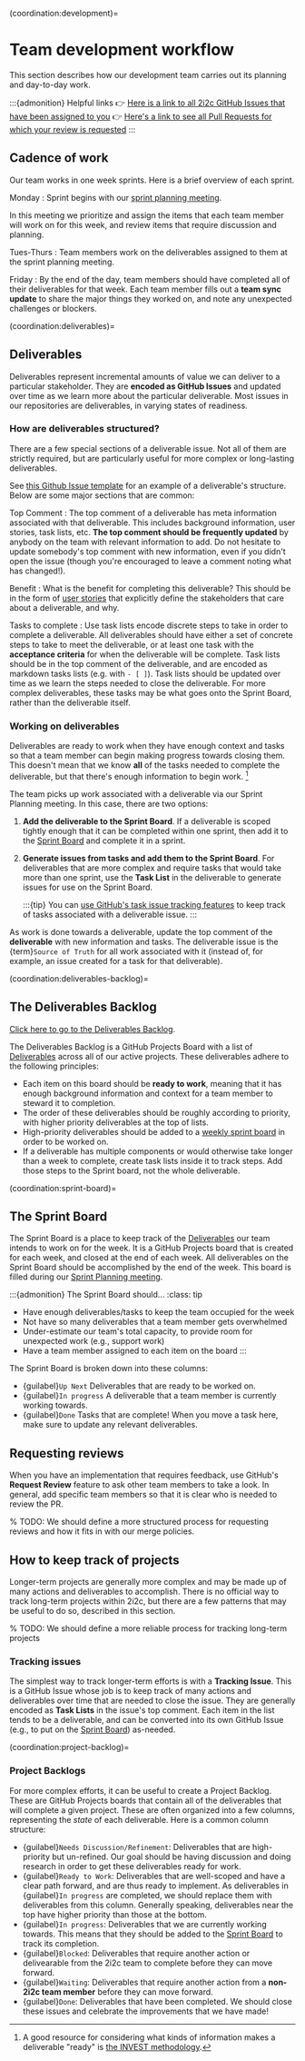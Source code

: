 (coordination:development)=
# Team development workflow

This section describes how our development team carries out its planning and day-to-day work.

:::{admonition} Helpful links
👉 [Here is a link to all 2i2c GitHub Issues that have been assigned to you](https://github.com/issues?q=is%3Aissue+is%3Aopen+archived%3Afalse+sort%3Aupdated-desc+assignee%3A%40me+user%3A2i2c-org+)
👉 [Here's a link to see all Pull Requests for which your review is requested](https://github.com/issues?q=is%3Aopen+archived%3Afalse+sort%3Aupdated-desc+user%3A2i2c-org+type%3Apr+review-requested%3A%40me+)
:::

## Cadence of work

Our team works in one week sprints.
Here is a brief overview of each sprint.

Monday
: Sprint begins with our [sprint planning meeting](meetings:sprint-planning).

  In this meeting we prioritize and assign the items that each team member will work on for this week, and review items that require discussion and planning.

Tues-Thurs
: Team members work on the deliverables assigned to them at the sprint planning meeting.

Friday
: By the end of the day, team members should have completed all of their deliverables for that week.
  Each team member fills out a **team sync update** to share the major things they worked on, and note any unexpected challenges or blockers.

(coordination:deliverables)=
## Deliverables

Deliverables represent incremental amounts of value we can deliver to a particular stakeholder.
They are **encoded as GitHub Issues** and updated over time as we learn more about the particular deliverable.
Most issues in our repositories are deliverables, in varying states of readiness.

### How are deliverables structured?

There are a few special sections of a deliverable issue.
Not all of them are strictly required, but are particularly useful for more complex or long-lasting deliverables.

See [this Github Issue template](https://github.com/2i2c-org/team-compass/blob/main/.github/ISSUE_TEMPLATE/new-deliverable.md) for an example of a deliverable's structure.
Below are some major sections that are common:

Top Comment
: The top comment of a deliverable has meta information associated with that deliverable.
  This includes background information, user stories, task lists, etc.
  **The top comment should be frequently updated** by anybody on the team with relevant information to add.
  Do not hesitate to update somebody's top comment with new information, even if you didn't open the issue (though you're encouraged to leave a comment noting what has changed!).

Benefit
: What is the benefit for completing this deliverable?
  This should be in the form of [user stories](https://www.atlassian.com/agile/project-management/user-stories) that explicitly define the stakeholders that care about a deliverable, and why.

Tasks to complete
: Use task lists encode discrete steps to take in order to complete a deliverable.
  All deliverables should have either a set of concrete steps to take to meet the deliverable, or at least one task with the **acceptance criteria** for when the deliverable will be complete.
  Task lists should be in the top comment of the deliverable, and are encoded as markdown tasks lists (e.g. with `- [ ]`).
  Task lists should be updated over time as we learn the steps needed to close the deliverable.
  For more complex deliverables, these tasks may be what goes onto the Sprint Board, rather than the deliverable itself.

### Working on deliverables

Deliverables are ready to work when they have enough context and tasks so that a team member can begin making progress towards closing them.
This doesn't mean that we know **all** of the tasks needed to complete the deliverable, but that there's enough information to begin work. [^invest]

[^invest]: A good resource for considering what kinds of information makes a deliverable "ready" is [the INVEST methodology](https://agileforall.com/new-to-agile-invest-in-good-user-stories).

The team picks up work associated with a deliverable via our Sprint Planning meeting.
In this case, there are two options:

1. **Add the deliverable to the Sprint Board**. If a deliverable is scoped tightly enough that it can be completed within one sprint, then add it to the [Sprint Board](coordination:sprint-board) and complete it in a sprint.
2. **Generate issues from tasks and add them to the Sprint Board**. For deliverables that are more complex and require tasks that would take more than one sprint, use the **Task List** in the deliverable to generate issues for use on the Sprint Board.

   :::{tip}
   You can [use GitHub's task issue tracking features](https://docs.github.com/en/issues/tracking-your-work-with-issues/about-task-lists) to keep track of tasks associated with a deliverable issue.
   :::

As work is done towards a deliverable, update the top comment of the **deliverable** with new information and tasks.
The deliverable issue is the {term}`Source of Truth` for all work associated with it (instead of, for example, an issue created for a task for that deliverable).

(coordination:deliverables-backlog)=
## The Deliverables Backlog

[Click here to go to the Deliverables Backlog](https://github.com/orgs/2i2c-org/projects/7?fullscreen=true).

The Deliverables Backlog is a GitHub Projects Board with a list of [Deliverables](coordination:deliverables) across all of our active projects.
These deliverables adhere to the following principles:

- Each item on this board should be **ready to work**, meaning that it has enough background information and context for a team member to steward it to completion.
- The order of these deliverables should be roughly according to priority, with higher priority deliverables at the top of lists.
- High-priority deliverables should be added to a [weekly sprint board](coordination:sprint-board) in order to be worked on.
- If a deliverable has multiple components or would otherwise take longer than a week to complete, create task lists inside it to track steps. Add those steps to the Sprint board, not the whole deliverable.

(coordination:sprint-board)=
## The Sprint Board

The Sprint Board is a place to keep track of the [Deliverables](coordination:deliverables) our team intends to work on for the week.
It is a GitHub Projects board that is created for each week, and closed at the end of each week.
All deliverables on the Sprint Board should be accomplished by the end of the week.
This board is filled during our [Sprint Planning meeting](meetings:sprint-planning).

:::{admonition} The Sprint Board should...
:class: tip
- Have enough deliverables/tasks to keep the team occupied for the week
- Not have so many deliverables that a team member gets overwhelmed
- Under-estimate our team's total capacity, to provide room for unexpected work (e.g., support work)
- Have a team member assigned to each item on the board
:::

The Sprint Board is broken down into these columns:

- {guilabel}`Up Next` Deliverables that are ready to be worked on.
- {guilabel}`In progress` A deliverable that a team member is currently working towards.
- {guilabel}`Done` Tasks that are complete! When you move a task here, make sure to update any relevant deliverables.

## Requesting reviews

When you have an implementation that requires feedback, use GitHub's **Request Review** feature to ask other team members to take a look.
In general, add specific team members so that it is clear who is needed to review the PR.

% TODO: We should define a more structured process for requesting reviews and how it fits in with our merge policies.

## How to keep track of projects

Longer-term projects are generally more complex and may be made up of many actions and deliverables to accomplish.
There is no official way to track long-term projects within 2i2c, but there are a few patterns that may be useful to do so, described in this section.

% TODO: We should define a more reliable process for tracking long-term projects

### Tracking issues

The simplest way to track longer-term efforts is with a **Tracking Issue**.
This is a GitHub Issue whose job is to keep track of many actions and deliverables over time that are needed to close the issue.
They are generally encoded as **Task Lists** in the issue's top comment.
Each item in the list tends to be a deliverable, and can be converted into its own GitHub Issue (e.g., to put on the [Sprint Board](coordination:sprint-board)) as-needed.

(coordination:project-backlog)=
### Project Backlogs

For more complex efforts, it can be useful to create a Project Backlog.
These are GitHub Projects boards that contain all of the deliverables that will complete a given project.
These are often organized into a few columns, representing the _state_ of each deliverable.
Here is a common column structure:

- {guilabel}`Needs Discussion/Refinement`: Deliverables that are high-priority but un-refined. Our goal should be having discussion and doing research in order to get these deliverables ready for work.
- {guilabel}`Ready to Work`: Deliverables that are well-scoped and have a clear path forward, and are thus ready to implement. As deliverables in {guilabel}`In progress` are completed, we should replace them with deliverables from this column. Generally speaking, deliverables near the top have higher priority than those at the bottom.
- {guilabel}`In progress`: Deliverables that we are currently working towards. This means that they should be added to the [Sprint Board](coordination:sprint-board) to track its completion.
- {guilabel}`Blocked`: Deliverables that require another action or delivearable from the 2i2c team to complete before they can move forward.
- {guilabel}`Waiting`: Deliverables that require another action from a **non-2i2c team member** before they can move forward.
- {guilabel}`Done`: Deliverables that have been completed. We should close these issues and celebrate the improvements that we have made!
